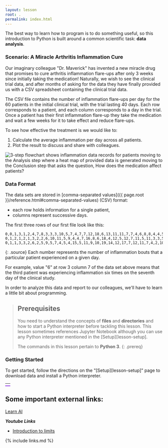 ```yaml
---
layout: lesson
root: .
permalink: index.html
---
```


The best way to learn how to program is to do something useful,
so this introduction to Python is built around a common scientific task:
**data analysis**.

### Scenario: A Miracle Arthritis Inflammation Cure

Our imaginary colleague "Dr. Maverick" has invented a new miracle drug that promises to
cure arthritis inflammation flare-ups after only 3 weeks since initially taking the
medication! Naturally, we wish to see the clinical trial data, and after months of asking
for the data they have finally provided us with a CSV spreadsheet containing the clinical
trial data.

The CSV file contains the number of inflammation flare-ups per day for the 60 patients
in the initial clinical trial, with the trial lasting 40 days. Each row corresponds to a
patient, and each column corresponds to a day in the trial. Once a patient has their first
inflammation flare-up they take the medication and wait a few weeks for it to take effect
and reduce flare-ups.

To see how effective the treatment is we would like to:

1. Calculate the average inflammation per day across all patients.
2. Plot the result to discuss and share with colleagues.

![3-step flowchart shows inflammation data records for patients moving to the Analysis step
where a heat map of provided data is generated moving to the Conclusion step that asks the
question, How does the medication affect patients?](
fig/lesson-overview.svg "Lesson Overview")


### Data Format
The data sets are stored in
[comma-separated values]({{ page.root }}/reference.html#comma-separated-values) (CSV) format:

- each row holds information for a single patient,
- columns represent successive days.

The first three rows of our first file look like this:
~~~
0,0,1,3,1,2,4,7,8,3,3,3,10,5,7,4,7,7,12,18,6,13,11,11,7,7,4,6,8,8,4,4,5,7,3,4,2,3,0,0
0,1,2,1,2,1,3,2,2,6,10,11,5,9,4,4,7,16,8,6,18,4,12,5,12,7,11,5,11,3,3,5,4,4,5,5,1,1,0,1
0,1,1,3,3,2,6,2,5,9,5,7,4,5,4,15,5,11,9,10,19,14,12,17,7,12,11,7,4,2,10,5,4,2,2,3,2,2,1,1
~~~
{: .source}
Each number represents the number of inflammation bouts that a particular patient experienced on a
given day.

For example, value "6" at row 3 column 7 of the data set above means that the third
patient was experiencing inflammation six times on the seventh day of the clinical study.

In order to analyze this data and report to our colleagues, we'll have to learn a little bit
about programming.

> ## Prerequisites
>
> You need to understand the concepts of **files** and **directories** and how to start a Python
> interpreter before tackling this lesson. This lesson sometimes references Jupyter
> Notebook although you can use any Python interpreter mentioned in the [Setup][lesson-setup].
>
> The commands in this lesson pertain to **Python 3**.
{: .prereq}

### Getting Started
To get started, follow the directions on the "[Setup][lesson-setup]" page to download data
and install a Python interpreter.

<table><tr> <td colspan="12" style="border-bottom: 2px solid #8A2BE2;"></td></tr></table>

## Some important external links:
<a href="https://www.louisbouchard.ai/learnai/" target="_blank">Learn AI</a>


<b><i>Youtube Links</i></b>

- <a href="https://www.youtube.com/watch?v=riXcZT2ICjA" target="_blank">Introduction to limits</a>


{% include links.md %}
